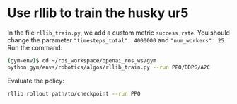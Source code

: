 # Use rllib to train the husky ur5

In the file `rllib_train.py`, we add a custom metric `success rate`. You should change the parameter `"timesteps_total": 4000000` and `"num_workers": 25`. Run the command:

```bash
(gym-env)$ cd ~/ros_workspace/openai_ros_ws/gym
python gym/envs/robotics/algos/rllib_train.py --run PPO/DDPG/A2C
```

Evaluate the policy:
```bash
rllib rollout path/to/checkpoint --run PPO
```